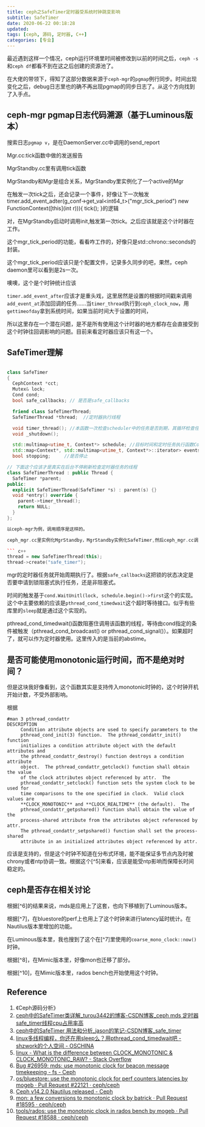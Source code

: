 ```yaml
---
title: ceph之SafeTimer定时器受系统时钟跳变影响
subtitle: SafeTimer
date: 2020-06-22 00:18:28
updated:
tags: [ceph, 源码, 定时器, C++]
categories: [专业]
---
```


最近遇到这样一个情况，ceph运行环境里时间被修改到以前的时间之后，`ceph -s`和`ceph df`都看不到在这之后创建的资源池了。

在大佬的带领下，得知了这部分数据来源于`ceph-mgr`的`pgmap`例行同步。时间出现变化之后，debug日志里也的确不再出现pgmap的同步日志了。从这个方向找到了入手点。

<!--more-->

## ceph-mgr pgmap日志代码溯源（基于Luminous版本）

搜索日志`pgmap v`，是在DaemonServer.cc中调用的send_report

Mgr.cc:tick函数中做的发送报告

MgrStandby.cc里有调用tick函数


MgrStandby和Mgr是组合关系，MgrStandby里实例化了一个active的Mgr

在触发一次tick之后，还会记录一个事件，好像让下一次触发timer.add_event_adter(g_conf->get_val<int64_t>("mgr_tick_period") new FunctionContext([this](int r))){
  tick();
}的逻辑

对，在MgrStandby启动时调用init,触发第一次tick。之后应该就是这个计时器在工作。

这个mgr_tick_period的功能，看看咋工作的，好像只是std::chrono::seconds的封装。

这个mgr_tick_period应该只是个配置文件，记录多久同步的吧，果然，ceph daemon里可以看到是2s一次。

噢噢，这个是个时钟统计应该

`timer.add_event_after`应该才是重头戏，这里居然是设置的根据时间戳来调用`add_event_at`添加回调的任务……当`timer_thread`执行到`ceph_clock_now`，用`gettimeofday`拿到系统时间，如果当前时间大于设置的时间，

所以这里存在一个潜在问题，是不是所有使用这个计时器的地方都存在会直接受到这个时钟往回调影响的问题。目前来看定时器应该只有这一个。

## SafeTimer理解

``` c++

class SafeTimer
{
  CephContext *cct;
  Mutex& lock;
  Cond cond;
  bool safe_callbacks; // 是否是safe_callbacks

  friend class SafeTimerThread;
  SafeTimerThread *thread;  //定时器执行线程

  void timer_thread(); //本函数一次检查scheduler中的任务是否到期，其循环检查任务是否到期执行。
  void _shutdown();

  std::multimap<utime_t, Context*> schedule; //目标时间和定时任务执行函数Context
  std::map<Context*, std::multimap<utime_t, Context*>::iterator> events;  //定时任务<-->定时任务在shedule中的位置映射
  bool stopping;     //是否停止

// 下面这个应该才是真实在后台不停刷新检查定时器任务的线程
class SafeTimerThread : public Thread {
  SafeTimer *parent;
public:
  explicit SafeTimerThread(SafeTimer *s) : parent(s) {}
  void *entry() override {
    parent->timer_thread();
    return NULL;
  }
};

以ceph-mgr为例，调用顺序是这样的。

ceph_mgr.cc里实例化MgrStandby，MgrStandby实例化SafeTimer,然后ceph_mgr.cc调用mgr.init，里面调用SafeTimer实例的init，在这里

``` c++
thread = new SafeTimerThread(this);
thread->create("safe_timer");
```

mgr的定时器任务就开始周期执行了。根据`safe_callbacks`这把锁的状态决定是否要申请到锁阻塞式执行任务，还是非阻塞式。

时间的触发基于`cond.WaitUnitl(lock, schedule.begin()->first`这个的实现。这个中主要依赖的应该是`pthread_cond_timedwait`这个超时等待接口。似乎有些库里的`sleep`就是通过这个实现的。

pthread_cond_timedwait()函数阻塞住调用该函数的线程，等待由cond指定的条件被触发（pthread_cond_broadcast() or pthread_cond_signal()）。如果超时了，就可以作为定时器使用。这里传入的是当前的abstime。

## 是否可能使用monotonic运行时间，而不是绝对时间？

但是这块我好像看到，这个函数其实是支持传入monotonic时钟的，这个时钟开机开始计数，不受外部影响。

根据
``` man
#man 3 pthread_condattr
DESCRIPTION
     Condition attribute objects are used to specify parameters to the
     pthread_cond_init(3) function.  The pthread_condattr_init() function
     initializes a condition attribute object with the default attributes and
     the pthread_condattr_destroy() function destroys a condition attribute
     object.  The pthread_condattr_getclock() function shall obtain the value
     of the clock attributes object referenced by attr.  The
     pthread_condattr_setclock() function sets the system clock to be used for
     time comparisons to the one specified in clock.  Valid clock values are
     **CLOCK_MONOTONIC** and **CLOCK_REALTIME** (the default).  The
     pthread_condattr_getpshared() function shall obtain the value of the
     process-shared attribute from the attributes object referenced by attr.
     The pthread_condattr_setpshared() function shall set the process-shared
     attribute in an initialized attributes object referenced by attr.

```
应该是支持的，但是这个时钟不知道在分布式环境，能不能保证多节点内及时被chrony或者ntp协调一致。根据这个[^5]来看，应该是能受ntp影响而保障长时间稳定的。

## ceph是否存在相关讨论

根据[^6]的结果来说，mds是应用上了这套，也向下移植到了Luminous版本。

根据[^7]，在bluestore的perf上也用上了这个时钟来进行latency延时统计。在Nautilus版本里增加的功能。

在Luminous版本里，我也搜到了这个在[^7]里使用的`coarse_mono_clock::now()`时钟。

根据[^8]，在Mimic版本里，好像mon也迁移了部分。

根据[^10]，在Mimic版本里，rados bench也开始使用这个时钟。

## Reference
1. 《Ceph源码分析》
2. [ceph中的SafeTimer类详解\_turou3442的博客\-CSDN博客\_ceph mds 定时器safe\_timer线程cpu占用率高](https://blog.csdn.net/turou3442/article/details/96441221)
3. [ceph中的SafeTimer 用法和分析\_jason的笔记\-CSDN博客\_safe\_timer](https://blog.csdn.net/tiantao2012/article/details/78426276)
4. [linux多线程编程，你还在用sleep么？用pthread\_cond\_timedwait吧 \- shzwork的个人空间 \- OSCHINA](https://my.oschina.net/u/4000302/blog/3040003)
5. [linux \- What is the difference between CLOCK\_MONOTONIC & CLOCK\_MONOTONIC\_RAW? \- Stack Overflow](https://stackoverflow.com/questions/14270300/what-is-the-difference-between-clock-monotonic-clock-monotonic-raw)
6. [Bug \#26959: mds: use monotonic clock for beacon message timekeeping \- fs \- Ceph](https://tracker.ceph.com/issues/26959)
7. [os/bluestore: use the monotonic clock for perf counters latencies by mogeb · Pull Request \#22121 · ceph/ceph](https://github.com/ceph/ceph/pull/22121)
8. [Ceph v14\.2\.0 Nautilus released \- Ceph](https://ceph.io/releases/v14-2-0-nautilus-released/)
9. [mon: a few conversions to monotonic clock by batrick · Pull Request \#18595 · ceph/ceph](https://github.com/ceph/ceph/pull/18595)
10. [tools/rados: use the monotonic clock in rados bench by mogeb · Pull Request \#18588 · ceph/ceph](https://github.com/ceph/ceph/pull/18588)